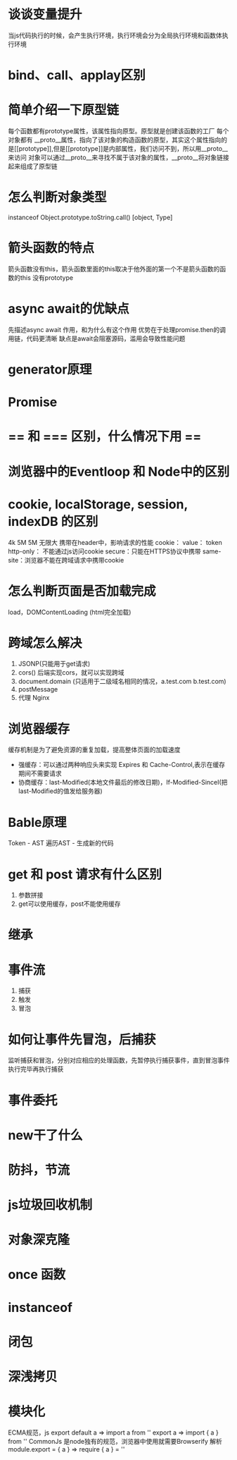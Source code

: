 # 谈谈变量提升
当js代码执行的时候，会产生执行环境，执行环境会分为全局执行环境和函数体执行环境

# bind、call、applay区别

# 简单介绍一下原型链
每个函数都有prototype属性，该属性指向原型。原型就是创建该函数的工厂
每个对象都有 __proto__属性，指向了该对象的构造函数的原型，其实这个属性指向的是[[prototype]],但是[[prototype]]是内部属性，我们访问不到，所以用__proto__来访问
对象可以通过__proto__来寻找不属于该对象的属性，__proto__将对象链接起来组成了原型链

# 怎么判断对象类型
instanceof
Object.prototype.toString.call() [object, Type]

# 箭头函数的特点
箭头函数没有this，箭头函数里面的this取决于他外面的第一个不是箭头函数的函数的this
没有prototype

# async await的优缺点
先描述async await 作用，和为什么有这个作用
优势在于处理promise.then的调用链，代码更清晰
缺点是await会阻塞源码，滥用会导致性能问题

# generator原理

# Promise

# == 和 === 区别，什么情况下用 ==

# 浏览器中的Eventloop 和 Node中的区别

# cookie,  localStorage,  session,  indexDB 的区别
4k  5M 5M  无限大
携带在header中，影响请求的性能
cookie：
  value： token
  http-only： 不能通过js访问cookie
  secure：只能在HTTPS协议中携带
  same-site：浏览器不能在跨域请求中携带cookie


# 怎么判断页面是否加载完成
load，DOMContentLoading (html完全加载)


# 跨域怎么解决
1. JSONP(只能用于get请求)
2. cors() 后端实现cors，就可以实现跨域
3. document.domain (只适用于二级域名相同的情况，a.test.com b.test.com)
4. postMessage
5. 代理 Nginx

# 浏览器缓存
缓存机制是为了避免资源的重复加载，提高整体页面的加载速度
  - 强缓存：可以通过两种响应头来实现 Expires 和 Cache-Control,表示在缓存期间不需要请求
  - 协商缓存：last-Modified(本地文件最后的修改日期)，If-Modified-SinceI(把last-Modified的值发给服务器)

# Bable原理
Token - AST  遍历AST - 生成新的代码

# get 和 post 请求有什么区别
1. 参数拼接
2. get可以使用缓存，post不能使用缓存

# 继承

# 事件流
1. 捕获
2. 触发
3. 冒泡

# 如何让事件先冒泡，后捕获
监听捕获和冒泡，分别对应相应的处理函数，先暂停执行捕获事件，直到冒泡事件执行完毕再执行捕获

# 事件委托

# new干了什么

# 防抖，节流

# js垃圾回收机制

# 对象深克隆

# once 函数

# instanceof

# 闭包

# 深浅拷贝

# 模块化
ECMA规范，js
export default a => import a from ''
export a => import { a } from ''
CommonJs 是node独有的规范，浏览器中使用就需要Browserify 解析
module.export = { a } => require { a } = ''